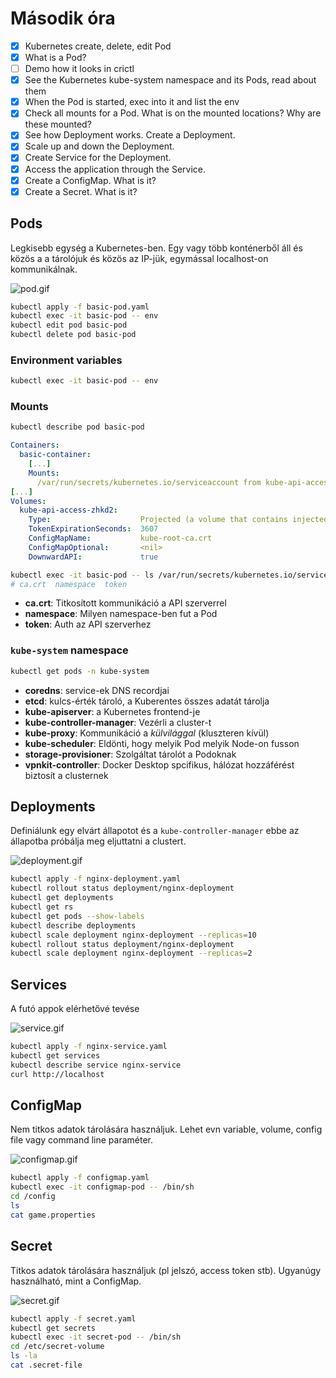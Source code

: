 # Második óra

- [x] Kubernetes create, delete, edit Pod
- [x] What is a Pod?
- [ ] Demo how it looks in crictl
- [x] See the Kubernetes kube-system namespace and its Pods, read about them
- [x] When the Pod is started, exec into it and list the env
- [x] Check all mounts for a Pod. What is on the mounted locations? Why are these mounted?
- [x] See how Deployment works. Create a Deployment.
- [x] Scale up and down the Deployment.
- [x] Create Service for the Deployment.
- [x] Access the application through the Service.
- [x] Create a ConfigMap. What is it?
- [x] Create a Secret. What is it?

## Pods

Legkisebb egység a Kubernetes-ben. Egy vagy több konténerből áll és közös a a tárolójuk és közös az IP-jük, egymással localhost-on kommunikálnak.

![pod.gif](pod.gif)

```bash
kubectl apply -f basic-pod.yaml
kubectl exec -it basic-pod -- env
kubectl edit pod basic-pod
kubectl delete pod basic-pod
```

### Environment variables

```bash
kubectl exec -it basic-pod -- env
```

### Mounts

```bash
kubectl describe pod basic-pod
```

```yaml
Containers:
  basic-container:
    [...]
    Mounts:
      /var/run/secrets/kubernetes.io/serviceaccount from kube-api-access-zhkd2 (ro)
[...]
Volumes:
  kube-api-access-zhkd2:
    Type:                    Projected (a volume that contains injected data from multiple sources)
    TokenExpirationSeconds:  3607
    ConfigMapName:           kube-root-ca.crt
    ConfigMapOptional:       <nil>
    DownwardAPI:             true
```

```bash
kubectl exec -it basic-pod -- ls /var/run/secrets/kubernetes.io/serviceaccount
# ca.crt  namespace  token
```

- **ca.crt**: Titkosított kommunikáció a API szerverrel
- **namespace**: Milyen namespace-ben fut a Pod
- **token**: Auth az API szerverhez

### `kube-system` namespace

```bash
kubectl get pods -n kube-system
```

- **coredns**: service-ek DNS recordjai
- **etcd**: kulcs-érték tároló, a Kuberentes összes adatát tárolja
- **kube-apiserver**: a Kubernetes frontend-je
- **kube-controller-manager**: Vezérli a cluster-t
- **kube-proxy**: Kommunikáció a *külvilággal* (kluszteren kívül)
- **kube-scheduler**: Eldönti, hogy melyik Pod melyik Node-on fusson
- **storage-provisioner**: Szolgáltat tárolót a Podoknak
- **vpnkit-controller**: Docker Desktop spcifikus, hálózat hozzáférést biztosít a clusternek

## Deployments

Definiálunk egy elvárt állapotot és a `kube-controller-manager` ebbe az állapotba próbálja meg eljuttatni a clustert.

![deployment.gif](deployment.gif)

```bash
kubectl apply -f nginx-deployment.yaml
kubectl rollout status deployment/nginx-deployment
kubectl get deployments
kubectl get rs
kubectl get pods --show-labels
kubectl describe deployments
kubectl scale deployment nginx-deployment --replicas=10
kubectl rollout status deployment/nginx-deployment
kubectl scale deployment nginx-deployment --replicas=2
```

## Services

A futó appok elérhetővé tevése

![service.gif](service.gif)

```bash
kubectl apply -f nginx-service.yaml
kubectl get services
kubectl describe service nginx-service
curl http://localhost
```

## ConfigMap

Nem titkos adatok tárolására használjuk. Lehet evn variable, volume, config file vagy command line paraméter.

![configmap.gif](configmap.gif)

```bash
kubectl apply -f configmap.yaml
kubectl exec -it configmap-pod -- /bin/sh
cd /config
ls
cat game.properties
```

## Secret

Titkos adatok tárolására használjuk (pl jelszó, access token stb). Ugyanúgy használható, mint a ConfigMap.

![secret.gif](secret.gif)

```bash
kubectl apply -f secret.yaml
kubectl get secrets
kubectl exec -it secret-pod -- /bin/sh
cd /etc/secret-volume
ls -la
cat .secret-file
```
